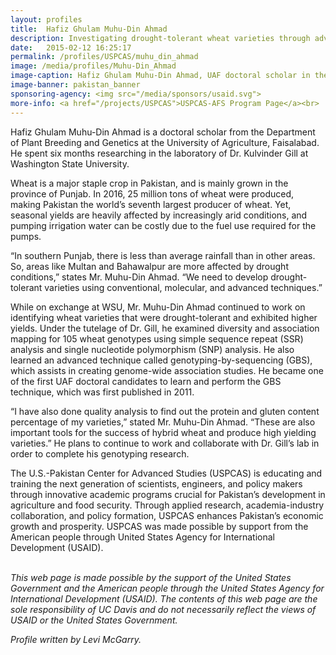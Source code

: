 ```yaml
---
layout: profiles
title:  Hafiz Ghulam Muhu-Din Ahmad
description: Investigating drought-tolerant wheat varieties through advanced molecular techniques. 
date:   2015-02-12 16:25:17
permalink: /profiles/USPCAS/muhu_din_ahmad
image: /media/profiles/Muhu-Din_Ahmad
image-caption: Hafiz Ghulam Muhu-Din Ahmad, UAF doctoral scholar in the Dept. of Plant Breeding & Genetics at UAF.
image-banner: pakistan_banner
sponsoring-agency: <img src="/media/sponsors/usaid.svg">
more-info: <a href="/projects/USPCAS">USPCAS-AFS Program Page</a><br>
---
```

Hafiz Ghulam Muhu-Din Ahmad is a doctoral scholar from the Department of Plant Breeding and Genetics at the University of Agriculture, Faisalabad. He spent six months researching in the laboratory of Dr. Kulvinder Gill at Washington State University. <br>

Wheat is a major staple crop in Pakistan, and is mainly grown in the province of Punjab. In 2016, 25 million tons of wheat were produced, making Pakistan the world’s seventh largest producer of wheat. Yet, seasonal yields are heavily affected by increasingly arid conditions, and pumping irrigation water can be costly due to the fuel use required for the pumps. <br>

“In southern Punjab, there is less than average rainfall than in other areas. So, areas like Multan and Bahawalpur are more affected by drought conditions,” states Mr. Muhu-Din Ahmad. “We need to develop drought-tolerant varieties using conventional, molecular, and advanced techniques.” <br>

While on exchange at WSU, Mr. Muhu-Din Ahmad continued to work on identifying wheat varieties that were drought-tolerant and exhibited higher yields. Under the tutelage of Dr. Gill, he examined diversity and association mapping for 105 wheat genotypes using simple sequence repeat (SSR) analysis and single nucleotide polymorphism (SNP) analysis. He also learned an advanced technique called genotyping-by-sequencing (GBS), which assists in creating genome-wide association studies. He became one of the first UAF doctoral candidates to learn and perform the GBS technique, which was first published in 2011. <br>

“I have also done quality analysis to find out the protein and gluten content percentage of my varieties,” stated Mr. Muhu-Din Ahmad. “These are also important tools for the success of hybrid wheat and produce high yielding varieties.” He plans to continue to work and collaborate with Dr. Gill’s lab in order to complete his genotyping research. <br>


The U.S.-Pakistan Center for Advanced Studies (USPCAS) is educating and training the next generation of scientists, engineers, and policy makers through innovative academic programs crucial for Pakistan’s development in agriculture and food security. Through applied research, academia-industry collaboration, and policy formation, USPCAS enhances Pakistan’s economic growth and prosperity. USPCAS was made possible by support from the American people through United States Agency for International Development (USAID). <br>
<br>

<i>This web page is made possible by the support of the United States Government and the American people through the United States Agency for International Development (USAID). The contents of this web page are the sole responsibility of UC Davis and do not necessarily reflect the views of USAID or the United States Government.</i><br>

<p><i>Profile written by Levi McGarry.</i></p>
